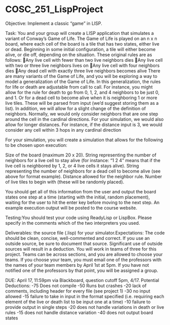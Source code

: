 # COSC_251_LispProject

Objective:  Implement a classic “game” in LISP.

Task:  You and your group will create a LISP application that simulates a variant of Conway’s Game of Life. The Game of Life is played on an n x n board, where each cell of the board is a tile that has two states, either live or dead. Beginning in some initial configuration, a tile will either become alive, or die off, depending on the situation. These original rules are as follows: Any live cell with fewer than two live neighbors dies Any live cell with two or three live neighbors lives on Any live cell with four neighbors dies Any dead cell with exactly three live neighbors becomes alive There are many variants of the Game of Life, and you will be exploring a way to model a generalization of the Game of Life. In this generalization, the rules for life or death are adjustable from call to call. For instance, you might allow for the rule for death to go from 0, 1, 2, and 4 neighbors to be just 0, and 1. Or for a dead cell to become alive when it is neighboring 1 or more live tiles. These will be parsed from input (we’d suggest storing them as a list). In addition, we will allow for a slight change of the definition of neighbors. Normally, we would only consider neighbors that are one step around the cell in the cardinal directions. For your simulation, we would also allow for longer distances. For instance, if the distance input is 3, we would consider any cell within 3 hops in any cardinal direction

For your simulation, you will create a simulation that allows for the following to be chosen upon execution: 

Size of the board (maximum 20 x 20). 
String representing the number of neighbors for a live cell to stay alive (for instance: “1 2 4” means that if the live cell is neighbored by 1, 2, or 4 live cells it stays alive). 
String representing the number of neighbors for a dead cell to become alive (see above for format example). 
Distance allowed for the neighbor rule. 
Number of live tiles to begin with (these will be randomly placed). 

You should get all of this information from the user and output the board states one step at a time (starting with the initial, random placement), waiting for the user to hit the enter key before moving to the next step. An example execution output will be posted to the course website. 

Testing:You should test your code using ReadyLisp or LispBox. Please specify in the comments which of the two interpreters you used. 

Deliverables: the source file (.lisp) for your simulator.Expectations: 
The code should be clean, concise, well-commented and correct.  If you use an outside source, be sure to document that source. Significant use of outside sources will result in a deduction. You will work in teams of three for this project. Teams can be across sections, and you are allowed to choose your teams. If you choose your team, you must email one of the professors with the names of your team members by April 1st at 5pm. If you have not notified one of the professors by that point, you will be assigned a group.   

DUE: April 17, 11:59pm via Blackboard, question cutoff 5pm, 4/17. Potential Deductions:
-75 Does not compile 
-50 Runs but crashes 
-20 lack of comments, including header for every file (see project 1) 
-30 no input allowed 
-15 failure to take in input in the format specified (i.e. requiring each element of the live or death list to be input one at a time) 
-10 failure to provide output in single steps 
-20 does not handle variations in death or live rules 
-15 does not handle distance variation 
-40 does not output board states 
